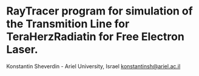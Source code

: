 # RayTracer program for simulation of  the Transmition Line for TeraHerzRadiatin for Free Electron Laser.
Konstantin Sheverdin - Ariel University, Israel
konstantinsh@ariel.ac.il
